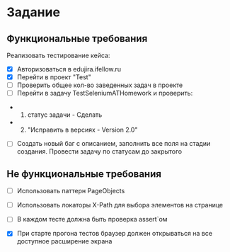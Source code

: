 # Задание

## Функциональные требования
Реализовать тестирование кейса:
- [x] Авторизоваться в edujira.ifellow.ru
- [x] Перейти в проект "Test"
- [ ] Проверить общее кол-во заведенных задач в проекте
- [ ] Перейти в задачу TestSeleniumATHomework и проверить:
- 1. статус задачи - Сделать
- 2. "Исправить в версиях - Version 2.0"
- [ ] Создать новый баг с описанием, заполнить все поля на стадии создания. Провести задачу по статусам до закрытого

## Не функциональные требования
- [ ] Использовать паттерн PageObjects
- [ ] Использовать локаторы X-Path для выбора элементов на странице
- [ ] В каждом тесте должна быть проверка assert`ом
- [x] При старте прогона тестов браузер должен открываться на все доступное расширение экрана

